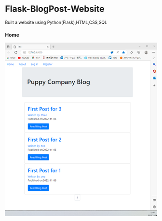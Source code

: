 # Flask-BlogPost-Website
Built a website using Python(Flask),HTML,CSS,SQL
### Home
![Home](pics/home.png)

